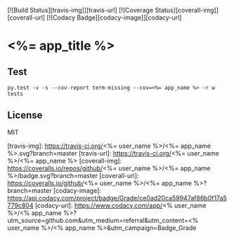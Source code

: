 [![Build Status][travis-img]][travis-url]
[![Coverage Status][coverall-img]][coverall-url]
[![Codacy Badge][codacy-image]][codacy-url]

# <%= app_title %>

## Test

```
py.test -v -s --cov-report term-missing --cov=<%= app_name %> -r w tests
```


## License

MIT


[travis-img]: https://travis-ci.org/<%= user_name %>/<%= app_name %>.svg?branch=master
[travis-url]: https://travis-ci.org/<%= user_name %>/<%= app_name %>
[coverall-img]: https://coveralls.io/repos/github/<%= user_name %>/<%= app_name %>/badge.svg?branch=master
[coverall-url]: https://coveralls.io/github/<%= user_name %>/<%= app_name %>?branch=master
[codacy-image]: https://api.codacy.com/project/badge/Grade/ce0ad20ca59947af86b0f17a5779c804
[codacy-url]: https://www.codacy.com/app/<% user_name %>/<% app_name %>?utm_source=github.com&amp;utm_medium=referral&amp;utm_content=<% user_name %>/<% app_name %>&amp;utm_campaign=Badge_Grade
